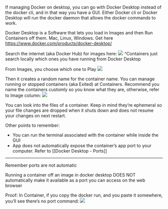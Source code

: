 If managing Docker on desktop, you can go with Docker Desktop instead of the docker cli, and in that way you have a GUI. Either Docker cli or Docker Desktop will run the docker daemon that allows the docker commands to work.

Docker Desktop is a Software that lets you load in Images and then Run Containers off them. Mac, Linux, Windows. Get here https://www.docker.com/products/docker-desktop/

Search the internet (aka Docker Hub) for images here:
![](https://i.imgur.com/4hi7FLW.png)
^Containers just search locally which ones you have running from Docker Desktop

From Images, you choose which one to Play
![](https://i.imgur.com/3tFUTOe.png)

Then it creates a random name for the container name. You can manage running or stopped containers (aka Exited) at Containers. Recommend you name the containers customly so you know what they are, otherwise, refer to Image column:
![](https://i.imgur.com/kmtirzp.png)

You can look into the files of a container. 
Keep in mind they’re ephemeral so your file changes are dropped when it shuts down and does not resume your changes on next restart.

Other points to remember:
- You can run the terminal associated with the container while inside the GUI
- App does not automatically expose the container’s app port to your computer. Refer to [[Docker Desktop - Ports]]

---

Remember ports are not automatic


Running a container off an image in docker desktop DOES NOT automatically make it available as a port you can access on the web browser

Proof:
In Container, if you copy the docker run, and you paste it somewhere, you’ll see there’s no port command:
![](https://i.imgur.com/h3b8Clg.png)
